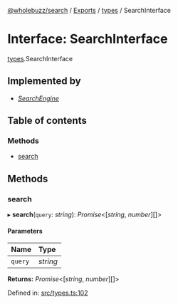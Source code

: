 [@wholebuzz/search](../README.md) / [Exports](../modules.md) / [types](../modules/types.md) / SearchInterface

# Interface: SearchInterface

[types](../modules/types.md).SearchInterface

## Implemented by

- [*SearchEngine*](../classes/search.searchengine.md)

## Table of contents

### Methods

- [search](types.searchinterface.md#search)

## Methods

### search

▸ **search**(`query`: *string*): *Promise*<[*string*, *number*][]\>

#### Parameters

| Name | Type |
| :------ | :------ |
| `query` | *string* |

**Returns:** *Promise*<[*string*, *number*][]\>

Defined in: [src/types.ts:102](https://github.com/wholebuzz/search/blob/master/src/types.ts#L102)
